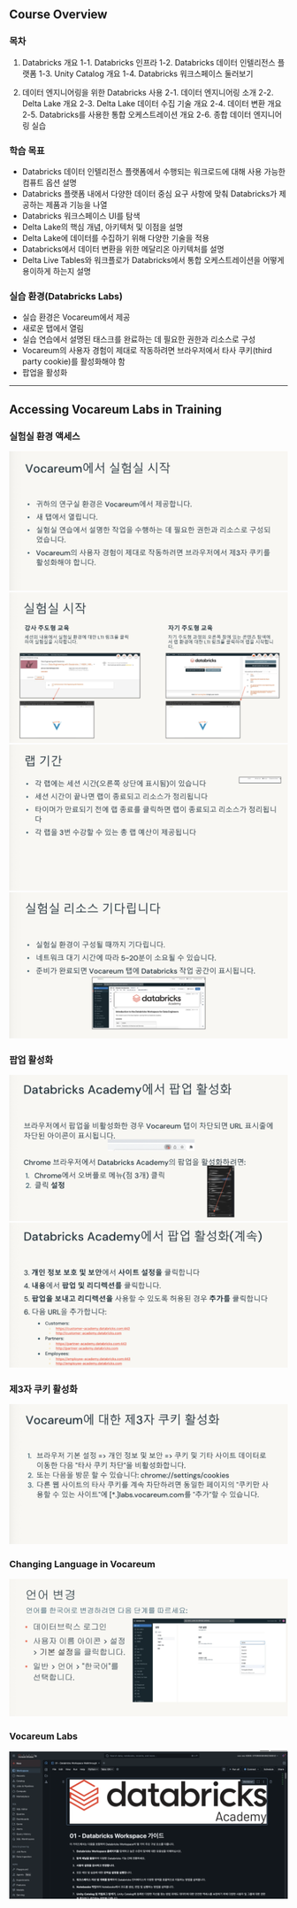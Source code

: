 ## Course Overview

### 목차
1. Databricks 개요
    1-1. Databricks 인프라
    1-2. Databricks 데이터 인텔리전스 플랫폼
    1-3. Unity Catalog 개요
    1-4. Databricks 워크스페이스 둘러보기

2. 데이터 엔지니어링을 위한 Databricks 사용
    2-1. 데이터 엔지니어링 소개
    2-2. Delta Lake 개요
    2-3. Delta Lake 데이터 수집 기술 개요
    2-4. 데이터 변환 개요
    2-5. Databricks를 사용한 통합 오케스트레이션 개요
    2-6. 종합 데이터 엔지니어링 실습

### 학습 목표
- Databricks 데이터 인텔리전스 플랫폼에서 수행되는 워크로드에 대해 사용 가능한 컴퓨트 옵션 설명
- Databricks 플랫폼 내에서 다양한 데이터 중심 요구 사항에 맞춰 Databricks가 제공하는 제품과 기능을 나열
- Databricks 워크스페이스 UI를 탐색
- Delta Lake의 핵심 개념, 아키텍처 및 이점을 설명
- Delta Lake에 데이터를 수집하기 위해 다양한 기술을 적용
- Databricks에서 데이터 변환을 위한 메달리온 아키텍처를 설명
- Delta Live Tables와 워크플로가 Databricks에서 통합 오케스트레이션을 어떻게 용이하게 하는지 설명

### 실습 환경(Databricks Labs)
- 실습 환경은 Vocareum에서 제공
- 새로운 탭에서 열림
- 실습 연습에서 설명된 태스크를 완료하는 데 필요한 권한과 리소스로 구성
- Vocareum의 사용자 경험이 제대로 작동하려면 브라우저에서 타사 쿠키(third party cookie)를 활성화해야 함
- 팝업을 활성화

---
## Accessing Vocareum Labs in Training

### 실험실 환경 액세스
![alt text](image.png)
![alt text](image-1.png)
![alt text](image-2.png)
![alt text](image-3.png)

### 팝업 활성화
![alt text](image-4.png)
![alt text](image-5.png)

### 제3자 쿠키 활성화
![alt text](image-6.png)

### Changing Language in Vocareum
![alt text](image-7.png)

### Vocareum Labs
![alt text](image-8.png)

